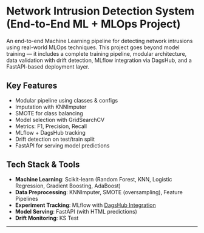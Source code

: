 # Network Intrusion Detection System (End-to-End ML + MLOps Project)

An end-to-end Machine Learning pipeline for detecting network intrusions using real-world MLOps techniques. This project goes beyond model training — it includes a complete training pipeline, modular architecture, data validation with drift detection, MLflow integration via DagsHub, and a FastAPI-based deployment layer.

## Key Features
- Modular pipeline using classes & configs
- Imputation with KNNImputer
- SMOTE for class balancing
- Model selection with GridSearchCV
- Metrics: F1, Precision, Recall
- MLflow + DagsHub tracking
- Drift detection on test/train split
- FastAPI for serving model predictions

## Tech Stack & Tools

-  **Machine Learning**: Scikit-learn (Random Forest, KNN, Logistic Regression, Gradient Boosting, AdaBoost)
-  **Data Preprocessing**: KNNImputer, SMOTE (oversampling), Feature Pipelines
-  **Experiment Tracking**: MLflow with [DagsHub Integration](https://dagshub.com)
-  **Model Serving**: FastAPI (with HTML predictions)
-  **Drift Monitoring**: KS Test

----



